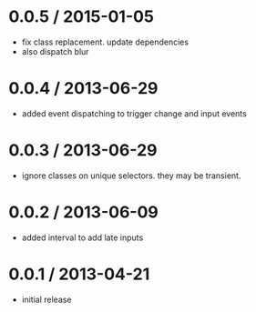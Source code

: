 
0.0.5 / 2015-01-05
==================

  * fix class replacement. update dependencies
  * also dispatch blur

0.0.4 / 2013-06-29
==================

  * added event dispatching to trigger change and input events

0.0.3 / 2013-06-29
==================

  * ignore classes on unique selectors. they may be transient.

0.0.2 / 2013-06-09
==================

  * added interval to add late inputs

0.0.1 / 2013-04-21
==================

  * initial release
